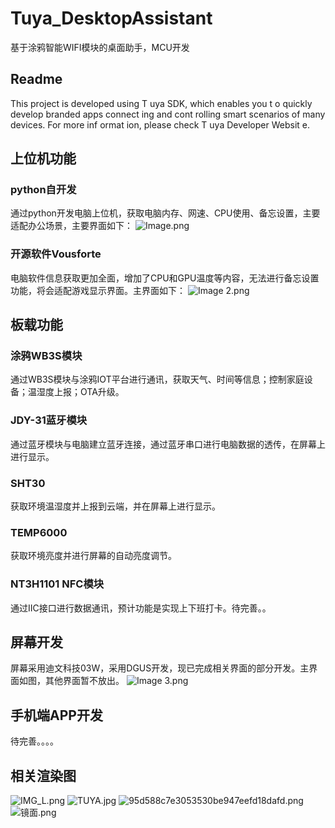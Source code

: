 # Tuya_DesktopAssistant
基于涂鸦智能WIFI模块的桌面助手，MCU开发

## Readme
This project is developed using T uya SDK, which enables you t o quickly develop branded
apps connect ing and cont rolling smart scenarios of many devices.
For more inf ormat ion, please check T uya Developer Websit e.

## 上位机功能

### python自开发

通过python开发电脑上位机，获取电脑内存、网速、CPU使用、备忘设置，主要适配办公场景，主要界面如下：
![Image.png](//image.lceda.cn/pullimage/9wAFTwxG56UlXuPjKlDx04yUg0j38WFBQCnKvUVD.png)

### 开源软件Vousforte

电脑软件信息获取更加全面，增加了CPU和GPU温度等内容，无法进行备忘设置功能，将会适配游戏显示界面。主界面如下：
![Image 2.png](//image.lceda.cn/pullimage/4UdOpqJ5YEKXkv459R9kpyEiCeXbs4D59uBjiczy.png)

## 板载功能

### 涂鸦WB3S模块

通过WB3S模块与涂鸦IOT平台进行通讯，获取天气、时间等信息；控制家庭设备；温湿度上报；OTA升级。

### JDY-31蓝牙模块

通过蓝牙模块与电脑建立蓝牙连接，通过蓝牙串口进行电脑数据的透传，在屏幕上进行显示。

### SHT30

获取环境温湿度并上报到云端，并在屏幕上进行显示。

### TEMP6000

获取环境亮度并进行屏幕的自动亮度调节。

### NT3H1101 NFC模块

通过IIC接口进行数据通讯，预计功能是实现上下班打卡。待完善。。

## 屏幕开发

屏幕采用迪文科技03W，采用DGUS开发，现已完成相关界面的部分开发。主界面如图，其他界面暂不放出。
![Image 3.png](//image.lceda.cn/pullimage/joxN5CBLxzKx6gykXDegQpIjnz82ehvaODJT7tdW.png)

## 手机端APP开发

待完善。。。。

## 相关渲染图

![IMG_L.png](//image.lceda.cn/pullimage/N9RrBm9iRADysLBEKjHgqWJwiZTgK1cxYP6NYu90.png)
![TUYA.jpg](//image.lceda.cn/pullimage/8EF9RQE6MOTRThJTmKnY9XDrWpQYS9LOYSPJHiVC.jpeg)
![95d588c7e3053530be947eefd18dafd.png](//image.lceda.cn/pullimage/HPGuhYf5It5zawss2FPLzKtujtLWyvElfpgqXKen.png)
![镜面.png](//image.lceda.cn/pullimage/NvxC2nODZgpOfNMQ7jHXSXXbztCmByMb2Tp74NBd.png)

